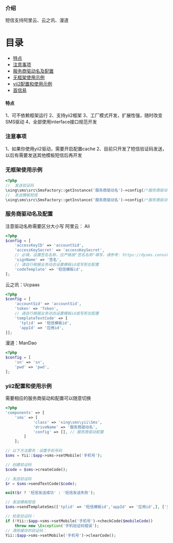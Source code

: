 ### 介绍
短信支持阿里云、云之讯、漫道


# 目录
* [特点](#特点)
* [注意事项](#注意事项)
* [服务商驱动名及配置](#服务商驱动名及配置)
* [无框架使用示例](#无框架使用示例)
* [yii2配置和使用示例](#yii2配置和使用示例)
* [首信易](#首信易)

#### 特点
1、可不依赖框架运行
2、支持yii2框架
3、工厂模式开发，扩展性强，随时改变SMS驱动
4、全部使用interface接口规范开发

### 注意事项
1、如果你使用yii2驱动，需要开启配置cache
2、目前只开发了短信验证码发送，以后有需要发送其他模板短信后再开发

### 无框架使用示例


```php
<?php
//  发送验证码
\xing\sms\src\SmsFactory::getInstance('服务商驱动名')->config(/*服务商驱动配置*/)->sendTextCode('手机号', '验证码');
//  发送模板短信
\xing\sms\src\SmsFactory::getInstance('服务商驱动名')->config(/*服务商驱动配置*/)->sendText('手机号', '内容或模板id');
```

### 服务商驱动名及配置
注意驱动名称需要区分大小写
阿里云： Ali
```php
<?php
$config = [
    'accessKeyID' => 'accountSid',
    'accessKeySecret' => 'accessKeySecret',
    // 必填，设置签名名称，应严格按"签名名称"填写，请参考: https://dysms.console.aliyun.com/dysms.htm#/develop/sign
    'signName' => '签名',
    // 请自行根据业务动态设置模板id或写死在配置
    'codeTemplate' => '短信模板id',
];
```
云之讯：Ucpaas
```php
<?php
$config = [
    'accountSid' => 'accountSid',
    'token' => 'Token',
    // 请自行根据业务动态设置模板id或写死在配置
    'templateTextCode' => [
      'tplid' => '短信模板id',
      'appId' => '应用id',
]];
```

漫道：ManDao
```php
<?php
$config = [
    'sn' => 'sn',
    'pwd' => 'pwd',
];
```

### yii2配置和使用示例
需要相应的服务商驱动和配置可以随意切换
```php
<?php
'components' => [
    'sms' => [
            'class' => 'xing\sms\yii\Sms',
            'driveName' => '服务商驱动名',
            'config' => [], // 服务商驱动配置
        ]
    ];

// 以下方法要先：设置手机号码
$sms = Yii::$app->sms->setMobile('手机号');

// 创建验证码
$code = $sms->createCode();

// 发送验证码
$r = $sms->sendTextCode($code);

exit($r ? '短信发送成功' : '短信发送失败');

// 发送模板短信
$sms->sendTemplateSms(['tplid' => '短信模板id','appId' => '应用id',], ['变量参数1，无则删除', '变量参数2，无则删除']);

// 检查验证码：
if (!Yii::$app->sms->setMobile('手机号')->checkCode($mobileCode)) 
    throw new \Exception('手机验证码错误');
// 清除缓存的验证码：
Yii::$app->sms->setMobile('手机号')->clearCode();
```